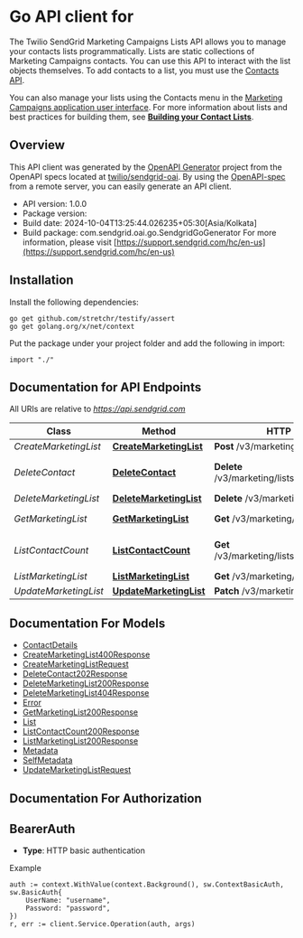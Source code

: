 # Go API client for 

The Twilio SendGrid Marketing Campaigns Lists API allows you to manage your contacts lists programmatically. Lists are static collections of Marketing Campaigns contacts. You can use this API to interact with the list objects themselves. To add contacts to a list, you must use the [Contacts API](https://docs.sendgrid.com/api-reference/contacts/).

You can also manage your lists using the Contacts menu in the [Marketing Campaigns application user interface](https://mc.sendgrid.com/contacts). For more information about lists and best practices for building them, see [**Building your Contact Lists**](https://sendgrid.com/docs/ui/managing-contacts/building-your-contact-list/).

## Overview
This API client was generated by the [OpenAPI Generator](https://openapi-generator.tech) project from the OpenAPI specs located at [twilio/sendgrid-oai](https://github.com/twilio/sendgrid-oai/tree/main/spec).  By using the [OpenAPI-spec](https://www.openapis.org/) from a remote server, you can easily generate an API client.

- API version: 1.0.0
- Package version: 
- Build date: 2024-10-04T13:25:44.026235+05:30[Asia/Kolkata]
- Build package: com.sendgrid.oai.go.SendgridGoGenerator
For more information, please visit [https://support.sendgrid.com/hc/en-us](https://support.sendgrid.com/hc/en-us)

## Installation

Install the following dependencies:

```shell
go get github.com/stretchr/testify/assert
go get golang.org/x/net/context
```

Put the package under your project folder and add the following in import:

```golang
import "./"
```

## Documentation for API Endpoints

All URIs are relative to *https://api.sendgrid.com*

Class | Method | HTTP request | Description
------------ | ------------- | ------------- | -------------
*CreateMarketingList* | [**CreateMarketingList**](docs/CreateMarketingList.md#createmarketinglist) | **Post** /v3/marketing/lists | Create List
*DeleteContact* | [**DeleteContact**](docs/DeleteContact.md#deletecontact) | **Delete** /v3/marketing/lists/{Id}/contacts | Remove Contacts from a List
*DeleteMarketingList* | [**DeleteMarketingList**](docs/DeleteMarketingList.md#deletemarketinglist) | **Delete** /v3/marketing/lists/{Id} | Delete a list
*GetMarketingList* | [**GetMarketingList**](docs/GetMarketingList.md#getmarketinglist) | **Get** /v3/marketing/lists/{Id} | Get a List by ID
*ListContactCount* | [**ListContactCount**](docs/ListContactCount.md#listcontactcount) | **Get** /v3/marketing/lists/{Id}/contacts/count | Get List Contact Count
*ListMarketingList* | [**ListMarketingList**](docs/ListMarketingList.md#listmarketinglist) | **Get** /v3/marketing/lists | Get All Lists
*UpdateMarketingList* | [**UpdateMarketingList**](docs/UpdateMarketingList.md#updatemarketinglist) | **Patch** /v3/marketing/lists/{Id} | Update List


## Documentation For Models

 - [ContactDetails](ContactDetails.md)
 - [CreateMarketingList400Response](CreateMarketingList400Response.md)
 - [CreateMarketingListRequest](CreateMarketingListRequest.md)
 - [DeleteContact202Response](DeleteContact202Response.md)
 - [DeleteMarketingList200Response](DeleteMarketingList200Response.md)
 - [DeleteMarketingList404Response](DeleteMarketingList404Response.md)
 - [Error](Error.md)
 - [GetMarketingList200Response](GetMarketingList200Response.md)
 - [List](List.md)
 - [ListContactCount200Response](ListContactCount200Response.md)
 - [ListMarketingList200Response](ListMarketingList200Response.md)
 - [Metadata](Metadata.md)
 - [SelfMetadata](SelfMetadata.md)
 - [UpdateMarketingListRequest](UpdateMarketingListRequest.md)


## Documentation For Authorization



## BearerAuth

- **Type**: HTTP basic authentication

Example

```golang
auth := context.WithValue(context.Background(), sw.ContextBasicAuth, sw.BasicAuth{
    UserName: "username",
    Password: "password",
})
r, err := client.Service.Operation(auth, args)
```

